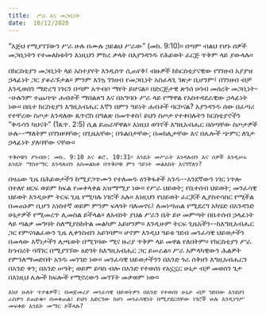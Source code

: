 ```yaml
---
title:  ሥራ እና መጋቢነት
date:  10/12/2020
---
```


“እጅህ የሚያገኘውን ሥራ ሁሉ በሙሉ ኃይልህ ሥራው” (መክ. 9:10)። በጣም ብልህ የሆኑ ሰዎች መጋቢነትን የተመለከቱትን እነዚህን ምክረ ቃላት በእያንዳንዱ የሕይወት ፈርጅ ጥቅም ላይ ያውላሉ።

በክርስቲያን መጋቢነት ላይ አስተያየት እንዲሰጥ ሲጠየቅ፤ ብዙዎች ከክርስቲያናዊው የገንዘብ አያያዝ ኃላፊነት ጋር ያቆራኙታል። ምንም እንኳ ገንዘብ የመጋቢነት አስፈላጊ ገጽታ ቢሆንም፤ በገንዘብ ብቻ እንዲወሰን ማድረግ ነገሩን በጣም አጥብቦ ማየት ይሆናል። በድርጅታዊ ጽንሰ ሀሳብ መሰረት መጋቢነት--ሁሉንም ተጨባጭ ሐብቶች ማበልጸግ እና በአግባቡ ሥራ ላይ የማዋል የአስተዳደራዊው ኃላፊነት ነው። በቤተ ክርስቲያን እግዚአብሔር እኛን በምን ዓይነት ሐብቶች ባርኮናል? እያንዳንዱ ሰው በፈጣሪ የተቸረው ስጦታ እንዳለው ጴጥሮስ በግልጽ በመጥቀስ፤ ይህን ስጦታ የተቀበሉትን ክርስቲያኖችን “ቅዱሳን ካህናት” (1ጴጥ. 2:5) ሲል ይጠራቸዋል። እነዚህ ወገኖች እግዚአብሔር በሰጣቸው ስጦታዎች ሁሉ--ማለትም በገንዘባቸው; በጊዜአቸው; በጉልበታቸው; በመክሊታቸው እና በሌሎች ጭምር ለጌታ ኃላፊነት ያለባቸው ናቸው።

`ጥቅሶቹን ያንብቡ: መክ. 9:10 እና ቆሮ. 10:31። እንዴት መሥራት እንዳለብን እና ሰዎች እንዲሠሩ እንዴት ማስተማር እንዳለብን አስመልክቶ በጥቅሶቹ ምን ዓይነት መልእክት እናገኛለን?`

በዛሬው ጊዜ በሕይወታችን ከሚያጋጥሙን የተለመዱ ዕንቅፋቶች አንዱ--አንደኛውን ነገር ነጥሎ በተለየ ዘርፍ ወይም ክፍል የመቀላቀል አዝማሚያ ነው። የሥራ ህይወት; የቤተሰብ ህይወት; መንፈሳዊ ህይወት እንዲሁም ትርፍ ጊዜ የሚባሉ ነገሮች አሉ። እነዚህን የህይወት ፈርጆች ሊያስተሳስር የሚችል በመጠኑም ቢሆን አነስተኛ ወይም ምንም ፍላጎት ባለመኖሩ፤ ለመነጣጠል የሚደረግ አካሄድ በአንዳንድ ሁኔታዎች የሚመረጥ ሊመስል ይችላል። ለአብነት ያህል ሥራን ቤት ይዞ መምጣት በቤተሰብ ኃላፊነት ላይ ጣልቃ መግባት ስለሚያስከትል መልካም አይሆንም። እንዲሁም ትርፍ ጊዜአችን--ከእግዚአብሔር ጋር የምናሳልፈውን ጊዜ ሊቀንስብን አይገባም። ሆኖም እንዲህ ዓይቱ ገደብ መንፈሳዊ ህይወታችን በመላው እኛነታችን ሊጫወት በሚገባው ሚና ዙሪያ ጥቅም ላይ መዋል የለበትም። የክርስቲያን ሥራ ከኀብረት ባሻገር በሚያገኘው ዕድገት ከእግዚአብሔር ጋር ይሠራል። ሥራ አምላካዊውን ሕልዎት የምንለማመድበት አንዱ መንገድ ነው። መንፈሳዊ ህይወታችንን በአንድ ጎራ ሰቅዘን እግዚአብሔርን በአንድ ቀን; በአንድ ሠዓት; ወይም ይባስ ብሎ በአንድ  የተወሰነ የአኗኗር ሁኔታ ብቻ መወሰን ጌታ በእነዚህ ሌሎች ክፍሎች የሚኖረውን መገኘት መቃወም ነው።

`እነሆ ሁለት ጥያቄዎች: በመጀመሪያ መንፈሳዊ ህይወትዎን በአንድ የተወሰነ ሁኔታ ብቻ ገድበው እንደሆነ ራስዎን ይጠይቁ። በመቀጠል፤ ይህን አድርገው ከሆነ መንፈሳዊነት በሚያደርጓቸው ነገሮች ሁሉ እንዲነግሥ መፍቀድ እንዴት መማር ይችላሉ?`